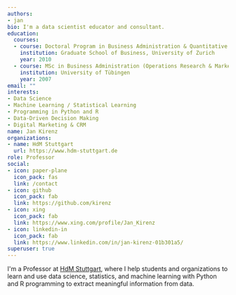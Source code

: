 ```yaml
---
authors:
- jan
bio: I'm a data scientist educator and consultant.
education:
  courses:
  - course: Doctoral Program in Business Administration & Quantitative Methods
    institution: Graduate School of Business, University of Zurich
    year: 2010
  - course: MSc in Business Administration (Operations Research & Marketing)
    institution: University of Tübingen
    year: 2007
email: ""
interests:
- Data Science
- Machine Learning / Statistical Learning
- Programming in Python and R
- Data-Driven Decision Making
- Digital Marketing & CRM
name: Jan Kirenz
organizations:
- name: HdM Stuttgart
  url: https://www.hdm-stuttgart.de
role: Professor
social:
- icon: paper-plane
  icon_pack: fas
  link: /contact
- icon: github
  icon_pack: fab
  link: https://github.com/kirenz
- icon: xing
  icon_pack: fab
  link: https://www.xing.com/profile/Jan_Kirenz
- icon: linkedin-in
  icon_pack: fab
  link: https://www.linkedin.com/in/jan-kirenz-01b301a5/
superuser: true
---
```


I'm a Professor at [HdM Stuttgart](https://www.hdm-stuttgart.de), where I help students and organizations to learn and use data science, statistics, and machine learning with Python and R programming to extract meaningful information from data.
